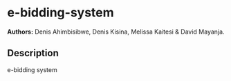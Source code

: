 # e-bidding-system
**Authors:** Denis Ahimbisibwe, Denis Kisina, Melissa Kaitesi & David Mayanja.
## Description
e-bidding system
